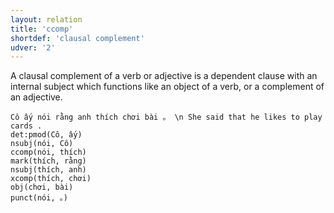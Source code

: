 ```yaml
---
layout: relation
title: 'ccomp'
shortdef: 'clausal complement'
udver: '2'
---
```


A clausal complement of a verb or adjective is a dependent clause with an internal subject which
functions like an object of a verb, or a complement of an adjective.

~~~ sdparse
Cô ấy nói rằng anh thích chơi bài 。 \n She said that he likes to play cards .
det:pmod(Cô, ấy)
nsubj(nói, Cô)
ccomp(nói, thích)
mark(thích, rằng)
nsubj(thích, anh)
xcomp(thích, chơi)
obj(chơi, bài)
punct(nói, 。)
~~~

<!-- Interlanguage links updated Po 6. listopadu 2023, 21:42:34 CET -->
